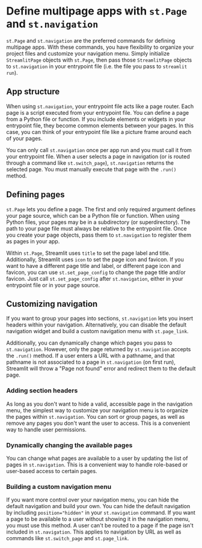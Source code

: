 # Define multipage apps with `st.Page` and `st.navigation`

`st.Page` and `st.navigation` are the preferred commands for defining multipage apps. With these commands, you have flexibility to organize your project files and customize your navigation menu. Simply initialize `StreamlitPage` objects with `st.Page`, then pass those `StreamlitPage` objects to `st.navigation` in your entrypoint file (i.e. the file you pass to `streamlit run`).

## App structure

When using `st.navigation`, your entrypoint file acts like a page router. Each page is a script executed from your entrypoint file. You can define a page from a Python file or function. If you include elements or widgets in your entrypoint file, they become common elements between your pages. In this case, you can think of your entrypoint file like a picture frame around each of your pages.

You can only call `st.navigation` once per app run and you must call it from your entrypoint file. When a user selects a page in navigation (or is routed through a command like `st.switch_page`), `st.navigation` returns the selected page. You must manually execute that page with the `.run()` method.

## Defining pages

`st.Page` lets you define a page. The first and only required argument defines your page source, which can be a Python file or function. When using Python files, your pages may be in a subdirectory (or superdirectory). The path to your page file must always be relative to the entrypoint file. Once you create your page objects, pass them to `st.navigation` to register them as pages in your app.

Within `st.Page`, Streamlit uses `title` to set the page label and title. Additionally, Streamlit uses `icon` to set the page icon and favicon. If you want to have a different page title and label, or different page icon and favicon, you can use `st.set_page_config` to change the page title and/or favicon. Just call `st.set_page_config` after `st.navigation`, either in your entrypoint file or in your page source.

## Customizing navigation

If you want to group your pages into sections, `st.navigation` lets you insert headers within your navigation. Alternatively, you can disable the default navigation widget and build a custom navigation menu with `st.page_link`.

Additionally, you can dynamically change which pages you pass to `st.navigation`. However, only the page returned by `st.navigation` accepts the `.run()` method. If a user enters a URL with a pathname, and that pathname is not associated to a page in `st.navigation` (on first run), Streamlit will throw a "Page not found" error and redirect them to the default page.

### Adding section headers

As long as you don't want to hide a valid, accessible page in the navigation menu, the simplest way to customize your navigation menu is to organize the pages within `st.navigation`. You can sort or group pages, as well as remove any pages you don't want the user to access. This is a convenient way to handle user permissions.

### Dynamically changing the available pages

You can change what pages are available to a user by updating the list of pages in `st.navigation`. This is a convenient way to handle role-based or user-based access to certain pages.

### Building a custom navigation menu

If you want more control over your navigation menu, you can hide the default navigation and build your own. You can hide the default navigation by including `position="hidden"` in your `st.navigation` command. If you want a page to be available to a user without showing it in the navigation menu, you must use this method. A user can't be routed to a page if the page isn't included in `st.navigation`. This applies to navigation by URL as well as commands like `st.switch_page` and `st.page_link`. 